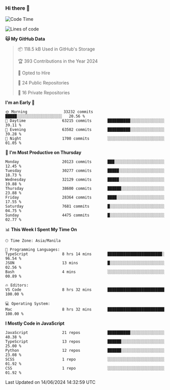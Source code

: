 ### Hi there 👋

<!--START_SECTION:waka-->
![Code Time](http://img.shields.io/badge/Code%20Time-783%20hrs%2058%20mins-blue)

![Lines of code](https://img.shields.io/badge/From%20Hello%20World%20I%27ve%20Written-64.7%20million%20lines%20of%20code-blue)

**🐱 My GitHub Data** 

> 📦 118.5 kB Used in GitHub's Storage 
 > 
> 🏆 393 Contributions in the Year 2024
 > 
> 💼 Opted to Hire
 > 
> 📜 24 Public Repositories 
 > 
> 🔑 16 Private Repositories 
 > 
**I'm an Early 🐤** 

```text
🌞 Morning                33232 commits       █████░░░░░░░░░░░░░░░░░░░░   20.56 % 
🌆 Daytime                63215 commits       ██████████░░░░░░░░░░░░░░░   39.11 % 
🌃 Evening                63502 commits       ██████████░░░░░░░░░░░░░░░   39.28 % 
🌙 Night                  1700 commits        ░░░░░░░░░░░░░░░░░░░░░░░░░   01.05 % 
```
📅 **I'm Most Productive on Thursday** 

```text
Monday                   20123 commits       ███░░░░░░░░░░░░░░░░░░░░░░   12.45 % 
Tuesday                  30277 commits       █████░░░░░░░░░░░░░░░░░░░░   18.73 % 
Wednesday                32129 commits       █████░░░░░░░░░░░░░░░░░░░░   19.88 % 
Thursday                 38600 commits       ██████░░░░░░░░░░░░░░░░░░░   23.88 % 
Friday                   28364 commits       ████░░░░░░░░░░░░░░░░░░░░░   17.55 % 
Saturday                 7681 commits        █░░░░░░░░░░░░░░░░░░░░░░░░   04.75 % 
Sunday                   4475 commits        █░░░░░░░░░░░░░░░░░░░░░░░░   02.77 % 
```


📊 **This Week I Spent My Time On** 

```text
🕑︎ Time Zone: Asia/Manila

💬 Programming Languages: 
TypeScript               8 hrs 14 mins       ████████████████████████░   96.54 % 
JSON                     13 mins             █░░░░░░░░░░░░░░░░░░░░░░░░   02.56 % 
Bash                     4 mins              ░░░░░░░░░░░░░░░░░░░░░░░░░   00.89 % 

🔥 Editors: 
VS Code                  8 hrs 32 mins       █████████████████████████   100.00 % 

💻 Operating System: 
Mac                      8 hrs 32 mins       █████████████████████████   100.00 % 
```

**I Mostly Code in JavaScript** 

```text
JavaScript               21 repos            ██████████░░░░░░░░░░░░░░░   40.38 % 
TypeScript               13 repos            ██████░░░░░░░░░░░░░░░░░░░   25.00 % 
Python                   12 repos            ██████░░░░░░░░░░░░░░░░░░░   23.08 % 
SCSS                     1 repo              ░░░░░░░░░░░░░░░░░░░░░░░░░   01.92 % 
CSS                      1 repo              ░░░░░░░░░░░░░░░░░░░░░░░░░   01.92 % 
```




 Last Updated on 14/06/2024 14:32:59 UTC
<!--END_SECTION:waka-->
